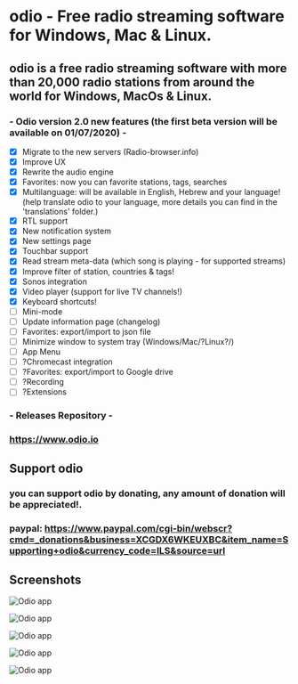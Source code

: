 # odio - Free radio streaming software for Windows, Mac & Linux.

## odio is a free radio streaming software with more than 20,000 radio stations from around the world for Windows, MacOs & Linux.

### - Odio version 2.0 new features (the first beta version will be available on 01/07/2020) -

- [x] Migrate to the new servers (Radio-browser.info)
- [x] Improve UX
- [x] Rewrite the audio engine
- [x] Favorites: now you can favorite stations, tags, searches
- [x] Multilanguage: will be available in English, Hebrew and your language! (help translate odio to your language, more details you can find in the 'translations' folder.)
- [x] RTL support 
- [x] New notification system
- [x] New settings page
- [x] Touchbar support
- [x] Read stream meta-data (which song is playing - for supported streams) 
- [x] Improve filter of station, countries & tags!
- [x] Sonos integration
- [X] Video player (support for live TV channels!)
- [X] Keyboard shortcuts!
- [ ] Mini-mode
- [ ] Update information page (changelog)
- [ ] Favorites: export/import to json file
- [ ] Minimize window to system tray (Windows/Mac/?Linux?/)
- [ ] App Menu
- [ ] ?Chromecast integration
- [ ] ?Favorites: export/import to Google drive
- [ ] ?Recording
- [ ] ?Extensions

### - Releases Repository -

### https://www.odio.io

## Support odio 
### you can support odio by donating, any amount of donation will be appreciated!.
### paypal: https://www.paypal.com/cgi-bin/webscr?cmd=_donations&business=XCGDX6WKEUXBC&item_name=Supporting+odio&currency_code=ILS&source=url

## Screenshots

![Odio app](https://odio.io/imgs/screenshots/2.png)

![Odio app](https://odio.io/imgs/screenshots/3.png)

![Odio app](https://odio.io/imgs/screenshots/5.png)

![Odio app](https://odio.io/imgs/screenshots/1.png)

![Odio app](https://odio.io/imgs/screenshots/4.png)

